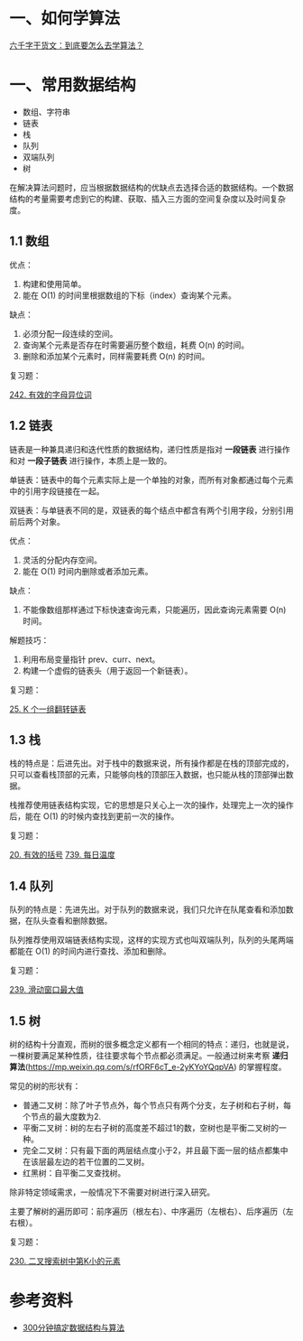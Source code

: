 



# 一、如何学算法

[六千字干货文：到底要怎么去学算法？](https://mp.weixin.qq.com/s/7cpixzxE2DLaEn7F615AqQ)

# 一、常用数据结构

- 数组、字符串
- 链表
- 栈
- 队列
- 双端队列
- 树

在解决算法问题时，应当根据数据结构的优缺点去选择合适的数据结构。一个数据结构的考量需要考虑到它的构建、获取、插入三方面的空间复杂度以及时间复杂度。

## 1.1 数组

优点：

1. 构建和使用简单。
2. 能在 O(1) 的时间里根据数组的下标（index）查询某个元素。  

缺点：

1. 必须分配一段连续的空间。
2. 查询某个元素是否存在时需要遍历整个数组，耗费 O(n) 的时间。
3. 删除和添加某个元素时，同样需要耗费 O(n) 的时间。

复习题：

[242. 有效的字母异位词](https://leetcode-cn.com/problems/valid-anagram/submissions/)

## 1.2 链表

链表是一种兼具递归和迭代性质的数据结构，递归性质是指对 **一段链表** 进行操作和对 **一段子链表** 进行操作，本质上是一致的。

单链表：链表中的每个元素实际上是一个单独的对象，而所有对象都通过每个元素中的引用字段链接在一起。

双链表：与单链表不同的是，双链表的每个结点中都含有两个引用字段，分别引用前后两个对象。

优点：

1. 灵活的分配内存空间。
2. 能在 O(1) 时间内删除或者添加元素。

缺点：

1. 不能像数组那样通过下标快速查询元素，只能遍历，因此查询元素需要 O(n) 时间。

解题技巧：

1. 利用布局变量指针 prev、curr、next。
2. 构建一个虚假的链表头（用于返回一个新链表）。

复习题：

[25. K 个一组翻转链表](https://leetcode-cn.com/problems/reverse-nodes-in-k-group/)

## 1.3 栈

栈的特点是：后进先出。对于栈中的数据来说，所有操作都是在栈的顶部完成的，只可以查看栈顶部的元素，只能够向栈的顶部压⼊数据，也只能从栈的顶部弹出数据。

栈推荐使用链表结构实现，它的思想是只关心上一次的操作，处理完上一次的操作后，能在 O(1) 的时候内查找到更前一次的操作。

复习题：

[20. 有效的括号](https://leetcode-cn.com/problems/valid-parentheses/)
[739. 每日温度](https://leetcode-cn.com/problems/daily-temperatures/submissions/)

## 1.4 队列

队列的特点是：先进先出。对于队列的数据来说，我们只允许在队尾查看和添加数据，在队头查看和删除数据。

队列推荐使用双端链表结构实现，这样的实现方式也叫双端队列，队列的头尾两端都能在 O(1) 的时间内进行查找、添加和删除。

复习题：

[239. 滑动窗口最大值](https://leetcode-cn.com/problems/sliding-window-maximum/)

## 1.5 树

树的结构十分直观，而树的很多概念定义都有一个相同的特点：递归，也就是说，一棵树要满足某种性质，往往要求每个节点都必须满足。一般通过树来考察 **递归算法**(https://mp.weixin.qq.com/s/rfORF6cT_e-2yKYoYQqpVA) 的掌握程度。

常见的树的形状有：

- 普通二叉树：除了叶子节点外，每个节点只有两个分支，左子树和右子树，每个节点的最大度数为2.
- 平衡二叉树：树的左右子树的高度差不超过1的数，空树也是平衡二叉树的一种。
- 完全二叉树：只有最下面的两层结点度小于2，并且最下面一层的结点都集中在该层最左边的若干位置的二叉树。
- 红黑树：自平衡二叉查找树。

除非特定领域需求，一般情况下不需要对树进行深入研究。

主要了解树的遍历即可：前序遍历（根左右）、中序遍历（左根右）、后序遍历（左右根）。

复习题：

[230. 二叉搜索树中第K小的元素](https://leetcode-cn.com/problems/kth-smallest-element-in-a-bst/)




# 参考资料

- [300分钟搞定数据结构与算法](https://kaiwu.lagou.com/course/courseInfo.htm?courseId=3#/)